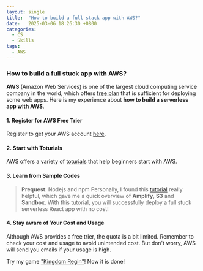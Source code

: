 ```yaml
---
layout: single
title:  "How to build a full stack app with AWS?"
date:   2025-03-06 18:26:30 +0800
categories:
  - CS
  - Skills
tags:
  - AWS
---
```

### How to build a full stuck app with AWS?
**AWS** (Amazon Web Services) is one of the largest cloud computing service company in the world, which offers [free plan](https://docs.aws.amazon.com/zh_cn/awsaccountbilling/latest/aboutv2/billing-free-tier.html) that is sufficient for deploying some web apps. Here is my experience about **how to build a serverless app with AWS**.

#### 1. Register for AWS Free Trier
Register to get your AWS account [here](https://aws.amazon.com/free/).

#### 2. Start with Toturials
AWS offers a variety of [toturials](https://aws.amazon.com/getting-started/) that help beginners start with AWS. 

#### 3. Learn from Sample Codes
> **Prequest**: Nodejs and npm
Personally, I found this [tutorial](https://aws.amazon.com/getting-started/hands-on/build-react-app-amplify-graphql/?ref=gsrchandson&id=updated) really helpful, which gave me a quick overview of **Amplify**, **S3** and **Sandbox**. With this tutorial, you will successfully deploy a full stuck serverless React app with no cost!

#### 4. Stay aware of Your Cost and Usage
Although AWS provides a free trier, the quota is a bit limited. Remember to check your cost and usage to avoid unintended cost. But don't worry, AWS will send you emails if your usage is high.

Try my game ["Kingdom Regin"](https://github.com/Ghost04718/Kingdom-Regin)! Now it is done!